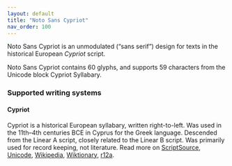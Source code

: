 ```yaml
---
layout: default
title: "Noto Sans Cypriot"
nav_order: 100
---
```

Noto Sans Cypriot is an unmodulated (“sans serif”) design for texts in the historical European _Cypriot_ script. 

Noto Sans Cypriot contains 60 glyphs, and supports 59 characters from the Unicode block Cypriot Syllabary.


### Supported writing systems


#### Cypriot

Cypriot is a historical European syllabary, written right-to-left. Was used in the 11th–4th centuries BCE in Cyprus for the Greek language. Descended from the Linear A script, closely related to the Linear B script. Was primarily used for record keeping, not literature. Read more on [ScriptSource](https://scriptsource.org/scr/Cprt), [Unicode](https://www.unicode.org/versions/Unicode13.0.0/ch08.pdf#G26417), [Wikipedia](https://en.wikipedia.org/wiki/ISO_15924:Cprt), [Wiktionary](https://en.wiktionary.org/wiki/Category:Cypriot_script), [r12a](https://r12a.github.io/scripts/links?iso=Cprt).

